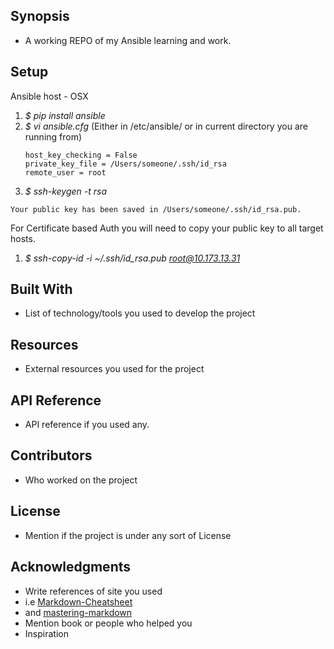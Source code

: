 ## Synopsis
+ A working REPO of my Ansible learning and work.

## Setup
 
Ansible host - OSX
1. *$ pip install ansible*
1. *$ vi ansible.cfg*    (Either in /etc/ansible/ or in current directory you are running from)
    ```[defaults]
    host_key_checking = False
    private_key_file = /Users/someone/.ssh/id_rsa
    remote_user = root
    ```
1. *$ ssh-keygen -t rsa*

```Your identification has been saved in /Users/someone/.ssh/id_rsa.
Your public key has been saved in /Users/someone/.ssh/id_rsa.pub.
```
For Certificate based Auth you will need to copy your public key to all target hosts.
1. *$ ssh-copy-id -i ~/.ssh/id_rsa.pub root@10.173.13.31*




## Built With
+ List of technology/tools you used to develop the project
## Resources
+ External resources you used for the project
## API Reference
+ API reference if you used any.
## Contributors
+ Who worked on the project
## License
+ Mention if the project is under any sort of License
## Acknowledgments
+ Write references of site you used
+ i.e [Markdown-Cheatsheet](https://github.com/adam-p/markdown-here/wiki/Markdown-Cheatsheet)
+ and [mastering-markdown](https://guides.github.com/features/mastering-markdown/)
+ Mention book or people who helped you
+ Inspiration